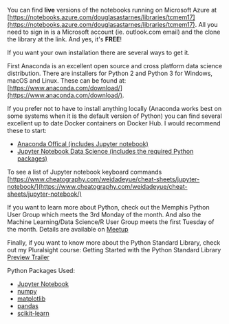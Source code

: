 You can find **live** versions of the notebooks running on Microsoft Azure at [https://notebooks.azure.com/douglasastarnes/libraries/tcmem17](https://notebooks.azure.com/douglasastarnes/libraries/tcmem17).  All you need to sign in is a Microsoft account (ie. outlook.com email) and the clone the library at the link.  And yes, it's **FREE**!

If you want your own installation there are several ways to get it.

First Anaconda is an excellent open source and cross platform data science distribution.  There are installers for Python 2 and Python 3 for Windows, macOS and Linux.  These can be found at: [https://www.anaconda.com/download/](https://www.anaconda.com/download/).

If you prefer not to have to install anything locally (Anaconda works best on some systems when it is the default version of Python) you can find several excellent up to date Docker containers on Docker Hub.  I would recommend these to start:
* [Anaconda Offical (includes Jupyter notebook)](https://hub.docker.com/r/continuumio/anaconda3/)
* [Jupyter Notebook Data Science (includes the required Python packages)](https://hub.docker.com/r/jupyter/datascience-notebook/)

To see a list of Jupyter notebook keyboard commands [https://www.cheatography.com/weidadeyue/cheat-sheets/jupyter-notebook/](https://www.cheatography.com/weidadeyue/cheat-sheets/jupyter-notebook/)

If you want to learn more about Python, check out the Memphis Python User Group which meets the 3rd Monday of the month.  And also the Machine Learning/Data Science/R User Group meets the first Tuesday of the month.  Details are available on [Meetup](https://www.meetup.com/memphis-technology-user-groups/)

Finally, if you want to know more about the Python Standard Library, check out my Pluralsight course: Getting Started with the Python Standard Library [Preview Trailer](https://www.youtube.com/watch?v=SNsk5zY6Sjw)

Python Packages Used:
* [Jupyter Notebook](http://jupyter.org)
* [numpy](http://www.numpy.org)
* [matplotlib](http://matplotlib.org)
* [pandas](http://pandas.pydata.org)
* [scikit-learn](http://scikit-learn.org/stable/)
